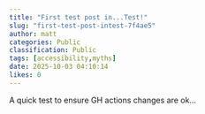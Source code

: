 ```yaml
---
title: "First test post in...Test!"
slug: "first-test-post-intest-7f4ae5"
author: matt
categories: Public
classification: Public
tags: [accessibility,myths]
date: 2025-10-03 04:10:14 
likes: 0
---
```


A quick test to ensure GH actions changes are ok...